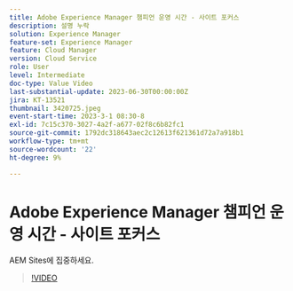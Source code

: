 ```yaml
---
title: Adobe Experience Manager 챔피언 운영 시간 - 사이트 포커스
description: 설명 누락
solution: Experience Manager
feature-set: Experience Manager
feature: Cloud Manager
version: Cloud Service
role: User
level: Intermediate
doc-type: Value Video
last-substantial-update: 2023-06-30T00:00:00Z
jira: KT-13521
thumbnail: 3420725.jpeg
event-start-time: 2023-3-1 08:30-8
exl-id: 7c15c370-3027-4a2f-a677-02f8c6b82fc1
source-git-commit: 1792dc318643aec2c12613f621361d72a7a918b1
workflow-type: tm+mt
source-wordcount: '22'
ht-degree: 9%

---
```


# Adobe Experience Manager 챔피언 운영 시간 - 사이트 포커스

AEM Sites에 집중하세요.

>[!VIDEO](https://video.tv.adobe.com/v/3420725/?learn=on)
